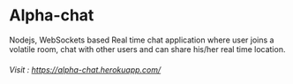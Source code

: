 # Alpha-chat

Nodejs, WebSockets based Real time chat application where user joins a volatile room, chat with other users and can share his/her real time location.

###### Visit : https://alpha-chat.herokuapp.com/
